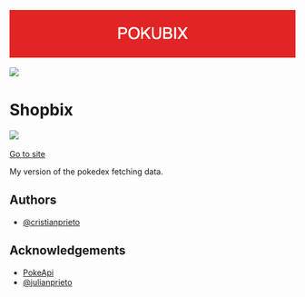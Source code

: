 [<p align="center"><img src="/public/images/banner.png"></img></p>](https://app.netlify.com/sites/cubix-pokeapp/overview)

![](https://img.shields.io/badge/REACT--DOM-18.2.0-blue)

# Shopbix

![](https://img.shields.io/netlify/d49cf315-5964-4a38-a1e5-696699cc297c)

[Go to site](https://app.netlify.com/sites/cubix-pokeapp/overview)

My version of the pokedex fetching data.

## Authors

- [@cristianprieto](https://github.com/Cristian-Prieto)

## Acknowledgements

- [PokeApi](https://pokeapi.co/)
- [@julianprieto](https://github.com/julianprieto-dev)

